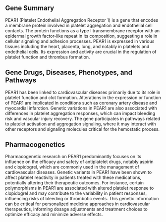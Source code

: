 ## Gene Summary
PEAR1 (Platelet Endothelial Aggregation Receptor 1) is a gene that encodes a membrane protein involved in platelet aggregation and endothelial cell contacts. The protein functions as a type I transmembrane receptor with an epidermal growth factor-like repeat in its composition, suggesting a role in cellular signaling and adhesion processes. PEAR1 is expressed in various tissues including the heart, placenta, lung, and notably in platelets and endothelial cells. Its expression and activity are crucial in the regulation of platelet function and thrombus formation.

## Gene Drugs, Diseases, Phenotypes, and Pathways
PEAR1 has been linked to cardiovascular diseases primarily due to its role in platelet function and clot formation. Alterations in the expression or function of PEAR1 are implicated in conditions such as coronary artery disease and myocardial infarction. Genetic variations in PEAR1 are also associated with differences in platelet aggregation responses, which can impact bleeding risk and vascular injury recovery. The gene participates in pathways related to platelet activation and aggregation signaling, where it may interact with other receptors and signaling molecules critical for the hemostatic process.

## Pharmacogenetics
Pharmacogenetic research on PEAR1 predominantly focuses on its influence on the efficacy and safety of antiplatelet drugs, notably aspirin and clopidogrel, which are commonly used in the management of cardiovascular diseases. Genetic variants in PEAR1 have been shown to affect platelet reactivity in patients treated with these medications, potentially altering their therapeutic outcomes. For instance, certain polymorphisms in PEAR1 are associated with altered platelet response to clopidogrel and may contribute to the variability in patient responses, influencing risks of bleeding or thrombotic events. This genetic information can be critical for personalized medicine approaches in cardiovascular therapeutics, informing dosage adjustments and treatment choices to optimize efficacy and minimize adverse effects.